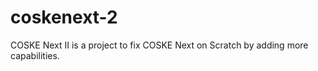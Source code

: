 # coskenext-2
COSKE Next II is a project to fix COSKE Next on Scratch by adding more capabilities. 
